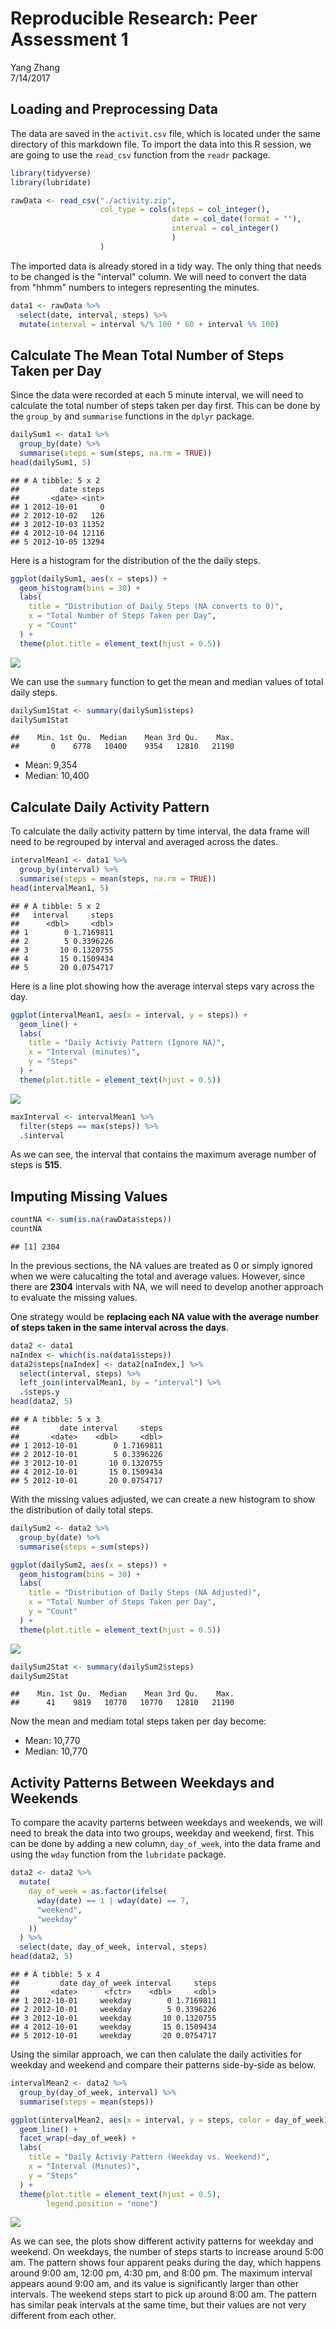 # Reproducible Research: Peer Assessment 1
Yang Zhang  
7/14/2017  



## Loading and Preprocessing Data 

The data are saved in the `activit.csv` file, which is located under the same directory of this markdown file. To import the data into this R session, we are going to use the `read_csv` function from the `readr` package. 


```r
library(tidyverse)
library(lubridate)

rawData <- read_csv("./activity.zip",
                    col_type = cols(steps = col_integer(),
                                    date = col_date(format = ""),
                                    interval = col_integer()
                                    )
                    )
```

The imported data is already stored in a tidy way. The only thing that needs to be changed is the "interval" column. We will need to convert the data from "hhmm" numbers to integers representing the minutes.


```r
data1 <- rawData %>%
  select(date, interval, steps) %>%
  mutate(interval = interval %/% 100 * 60 + interval %% 100)
```


## Calculate The Mean Total Number of Steps Taken per Day

Since the data were recorded at each 5 minute interval, we will need to calculate the total number of steps taken per day first. This can be done by the `group_by` and `summarise` functions in the `dplyr` package. 


```r
dailySum1 <- data1 %>%
  group_by(date) %>%
  summarise(steps = sum(steps, na.rm = TRUE))
head(dailySum1, 5)
```

```
## # A tibble: 5 x 2
##         date steps
##       <date> <int>
## 1 2012-10-01     0
## 2 2012-10-02   126
## 3 2012-10-03 11352
## 4 2012-10-04 12116
## 5 2012-10-05 13294
```

Here is a histogram for the distribution of the the daily steps. 


```r
ggplot(dailySum1, aes(x = steps)) +
  geom_histogram(bins = 30) + 
  labs(
    title = "Distribution of Daily Steps (NA converts to 0)",
    x = "Total Number of Steps Taken per Day",
    y = "Count"
  ) +
  theme(plot.title = element_text(hjust = 0.5))
```

![](PA1_template_files/figure-html/daily_sum_plot-1.png)<!-- -->

We can use the `summary` function to get the mean and median values of total daily steps. 


```r
dailySum1Stat <- summary(dailySum1$steps)
dailySum1Stat
```

```
##    Min. 1st Qu.  Median    Mean 3rd Qu.    Max. 
##       0    6778   10400    9354   12810   21190
```

* Mean: 9,354
* Median: 10,400


## Calculate Daily Activity Pattern

To calculate the daily activity pattern by time interval, the data frame will need to be regrouped by interval and averaged across the dates.


```r
intervalMean1 <- data1 %>%
  group_by(interval) %>%
  summarise(steps = mean(steps, na.rm = TRUE))
head(intervalMean1, 5)
```

```
## # A tibble: 5 x 2
##   interval     steps
##      <dbl>     <dbl>
## 1        0 1.7169811
## 2        5 0.3396226
## 3       10 0.1320755
## 4       15 0.1509434
## 5       20 0.0754717
```

Here is a line plot showing how the average interval steps vary across the day.


```r
ggplot(intervalMean1, aes(x = interval, y = steps)) +
  geom_line() + 
  labs(
    title = "Daily Activiy Pattern (Ignore NA)",
    x = "Interval (minutes)",
    y = "Steps"
  ) +
  theme(plot.title = element_text(hjust = 0.5))
```

![](PA1_template_files/figure-html/daily_pattern_plot-1.png)<!-- -->


```r
maxInterval <- intervalMean1 %>%
  filter(steps == max(steps)) %>%
  .$interval
```

As we can see, the interval that contains the maximum average number of steps is **515**.


## Imputing Missing Values


```r
countNA <- sum(is.na(rawData$steps))
countNA
```

```
## [1] 2304
```

In the previous sections, the NA values are treated as 0 or simply ignored when we were calucalting the total and average values. However, since there are **2304** intervals with NA, we will need to develop another approach to evaluate the missing values. 

One strategy would be **replacing each NA value with the average number of steps taken in the same interval across the days**. 


```r
data2 <- data1
naIndex <- which(is.na(data1$steps))
data2$steps[naIndex] <- data2[naIndex,] %>%
  select(interval, steps) %>%
  left_join(intervalMean1, by = "interval") %>%
  .$steps.y
head(data2, 5)
```

```
## # A tibble: 5 x 3
##         date interval     steps
##       <date>    <dbl>     <dbl>
## 1 2012-10-01        0 1.7169811
## 2 2012-10-01        5 0.3396226
## 3 2012-10-01       10 0.1320755
## 4 2012-10-01       15 0.1509434
## 5 2012-10-01       20 0.0754717
```

With the missing values adjusted, we can create a new histogram to show the distribution of daily total steps.


```r
dailySum2 <- data2 %>%
  group_by(date) %>%
  summarise(steps = sum(steps))

ggplot(dailySum2, aes(x = steps)) +
  geom_histogram(bins = 30) + 
  labs(
    title = "Distribution of Daily Steps (NA Adjusted)",
    x = "Total Number of Steps Taken per Day",
    y = "Count"
  ) +
  theme(plot.title = element_text(hjust = 0.5))
```

![](PA1_template_files/figure-html/daily_sum_adjusted_plot-1.png)<!-- -->

```r
dailySum2Stat <- summary(dailySum2$steps)
dailySum2Stat
```

```
##    Min. 1st Qu.  Median    Mean 3rd Qu.    Max. 
##      41    9819   10770   10770   12810   21190
```

Now the mean and mediam total steps taken per day become:

* Mean: 10,770
* Median: 10,770


## Activity Patterns Between Weekdays and Weekends

To compare the acavity parterns between weekdays and weekends, we will need to break the data into two groups, weekday and weekend, first. This can be done by adding a new column, `day_of_week`, into the data frame and using the `wday` function from the `lubridate` package.


```r
data2 <- data2 %>%
  mutate(
    day_of_week = as.factor(ifelse(
      wday(date) == 1 | wday(date) == 7, 
      "weekend", 
      "weekday"
    ))
  ) %>%
  select(date, day_of_week, interval, steps)
head(data2, 5)
```

```
## # A tibble: 5 x 4
##         date day_of_week interval     steps
##       <date>      <fctr>    <dbl>     <dbl>
## 1 2012-10-01     weekday        0 1.7169811
## 2 2012-10-01     weekday        5 0.3396226
## 3 2012-10-01     weekday       10 0.1320755
## 4 2012-10-01     weekday       15 0.1509434
## 5 2012-10-01     weekday       20 0.0754717
```

Using the similar approach, we can then calulate the daily activities for weekday and weekend and compare their patterns side-by-side as below.


```r
intervalMean2 <- data2 %>%
  group_by(day_of_week, interval) %>%
  summarise(steps = mean(steps))

ggplot(intervalMean2, aes(x = interval, y = steps, color = day_of_week)) + 
  geom_line() + 
  facet_wrap(~day_of_week) + 
  labs(
    title = "Daily Activiy Pattern (Weekday vs. Weekend)",
    x = "Interval (Minutes)",
    y = "Steps"
  ) +
  theme(plot.title = element_text(hjust = 0.5),
        legend.position = "none")
```

![](PA1_template_files/figure-html/panel_plot-1.png)<!-- -->

As we can see, the plots show different activity patterns for weekday and weekend. On weekdays, the number of steps starts to increase around 5:00 am. The pattern shows four apparent peaks during the day, which happens around 9:00 am, 12:00 pm, 4:30 pm, and 8:00 pm. The maximum interval appears aound 9:00 am, and its value is significantly larger than other intervals. The weekend steps start to pick up around 8:00 am. The pattern has similar peak intervals at the same time, but their values are not very different from each other.

